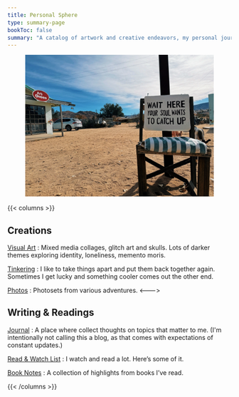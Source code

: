 ```yaml
---
title: Personal Sphere
type: summary-page
bookToc: false
summary: "A catalog of artwork and creative endeavors, my personal journal, and more."
---
```

<article class="markdown book-post feature-block">
<figure>
  <img src="soul.webp">
</figure>
</article>

{{< columns >}}

## Creations

[Visual Art](/art)
:	Mixed media collages, glitch art and skulls. Lots of darker themes exploring identity, loneliness, memento moris.

[Tinkering](/tinkering)
:	I like to take things apart and put them back together again. Sometimes I get lucky and something cooler comes out the other end.

[Photos](/photos)
:	Photosets from various adventures.
<--->
## Writing & Readings

[Journal](/journal)
:	A place where collect thoughts on topics that matter to me. (I'm intentionally not calling this a blog, as that comes with expectations of constant updates.)

[Read & Watch List](/media)
:	I watch and read a lot. Here’s some of it.

[Book Notes](/book-notes)
: A collection of highlights from books I’ve read.

{{< /columns >}}